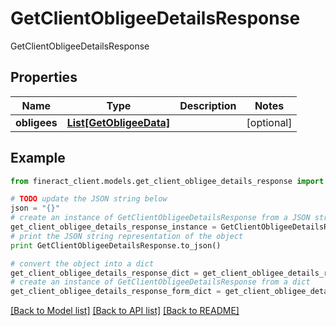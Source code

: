 # GetClientObligeeDetailsResponse

GetClientObligeeDetailsResponse

## Properties

Name | Type | Description | Notes
------------ | ------------- | ------------- | -------------
**obligees** | [**List[GetObligeeData]**](GetObligeeData.md) |  | [optional] 

## Example

```python
from fineract_client.models.get_client_obligee_details_response import GetClientObligeeDetailsResponse

# TODO update the JSON string below
json = "{}"
# create an instance of GetClientObligeeDetailsResponse from a JSON string
get_client_obligee_details_response_instance = GetClientObligeeDetailsResponse.from_json(json)
# print the JSON string representation of the object
print GetClientObligeeDetailsResponse.to_json()

# convert the object into a dict
get_client_obligee_details_response_dict = get_client_obligee_details_response_instance.to_dict()
# create an instance of GetClientObligeeDetailsResponse from a dict
get_client_obligee_details_response_form_dict = get_client_obligee_details_response.from_dict(get_client_obligee_details_response_dict)
```
[[Back to Model list]](../README.md#documentation-for-models) [[Back to API list]](../README.md#documentation-for-api-endpoints) [[Back to README]](../README.md)


